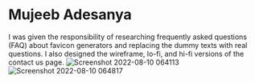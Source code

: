 # Mujeeb Adesanya
I was given the responsibility of researching frequently asked questions (FAQ) about favicon generators and replacing the dummy texts with real questions. I also designed the wireframe, lo-fi, and hi-fi versions of the contact us page.
![Screenshot 2022-08-10 064113](https://user-images.githubusercontent.com/105396972/183830932-31e55a50-e3a5-4e14-880e-179d83d23ff2.JPG)
![Screenshot 2022-08-10 064817](https://user-images.githubusercontent.com/105396972/183832012-f6a9ab98-33b4-414b-bb2f-441de75ff173.JPG)
